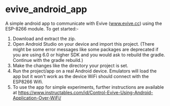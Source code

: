 # evive_android_app
A simple android app to communicate with Evive (www.evive.cc) using the ESP-8266 module.
To get started:-
1. Download and extract the zip.
2. Open Android Studio on your device and import this project.
   (There might be some error messages like some packages are deprecated if you are using 6.0 or higher SDK and you would ask      to rebuild the gradle. Continue with the gradle rebuild.)
3. Make the changes like the directory your project is set.
4. Run the project/app on a real Android device. Emulators will load the app but it won't work as the device WiFi should          connect with the ESP8266 Wifi.
5. To use the app for simple experiments, further instructions are available at https://www.instructables.com/id/Control-Evive-Using-Android-Application-Over-WiFi/
